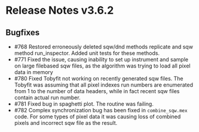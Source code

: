 # Release Notes v3.6.2


## Bugfixes

 - #768 Restored erroneously deleted sqw/dnd methods replicate and sqw method run_inspector. Added unit tests for these methods. 
 - #771 Fixed the issue, causing inability to set up instrument and sample on large filebased sqw files, as the algorithm
        was trying to load all pixel data in memory
 - #780 Fixed Tobyfit not working on recently generated sqw files. The Tobyfit was assuming that all pixel indexes run numbers are 
        enumerated from 1 to the number of data headers, while in fact recent sqw files contain actual run number.
 - #781 Fixed bug in spaghetti plot. The routine was failing.
 - #782 Complex synchronization bug has been fixed in `combine_sqw.mex` code. For some types of pixel data it was causing
        loss of combined pixels and incorrect sqw file as the result.
